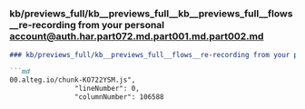 ### kb/previews_full/kb__previews_full__kb__previews_full__flows__re-recording from your personal account@auth.har.part072.md.part001.md.part002.md

```md
### kb/previews_full/kb__previews_full__flows__re-recording from your personal account@auth.har.part072.md.part001.md (part 002)

```md
00.alteg.io/chunk-KO722YSM.js",
                "lineNumber": 0,
                "columnNumber": 106588
  
```

```

```
